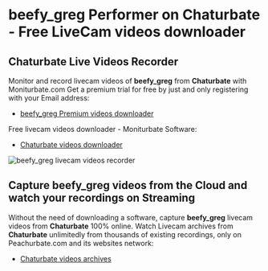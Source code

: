 # beefy_greg Performer on Chaturbate - Free LiveCam videos downloader

## Chaturbate Live Videos Recorder

Monitor and record livecam videos of **beefy_greg** from **Chaturbate** with Moniturbate.com
Get a premium trial for free by just and only registering with your Email address:
* [beefy_greg Premium videos downloader](https://moniturbate.com/request-demo-licence-key.html)

Free livecam videos downloader - Moniturbate Software:
* [Chaturbate videos downloader](https://moniturbate.com/moniturbate-download-software.html)

![beefy_greg livecam videos recorder](https://peachurnet.com/templates/moniturbate-software.png)


## Capture beefy_greg videos from the Cloud and watch your recordings on Streaming

Without the need of downloading a software, capture **beefy_greg** livecam videos from **Chaturbate** 100% online.
Watch Livecam archives from **Chaturbate** unlimitedly from thousands of existing recordings, only on Peachurbate.com and its websites network:
* [Chaturbate videos archives](https://peachurnet.com/)